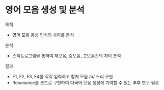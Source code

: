 # 영어 모음 생성 및 분석 

목적
- 영어 모음 음성 인식의 차이를 분석 


분석
- 스팩트로그램을 통하여 저모음, 중모음, 고모음간의 차이 분석


결과 
- F1, F2, F3, F4를 각각 입력하고 합쳐 모음 /a/ 소리 구현
- Resonance를 코드로 구현하여 다국어 모음 생성에 기여할 수 있는 추후 연구 필요 
